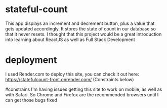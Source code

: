 # stateful-count
This app displays an increment and decrement button, plus a value that gets updated accordingly. It stores the state of count in our database so that it 
never resets. I thought that this project would be a great introduction into learning about ReactJS as well as Full Stack Development

# deployment
I used Render.com to deploy this site, you can check it out here: https://statefulcount-front.onrender.com/ (Constraints below)

#constrains 
I'm having issues getting this site to work on mobile, as well as with Safari. So Chrome and Firefox are the recommended browsers until I can get 
those bugs fixed
